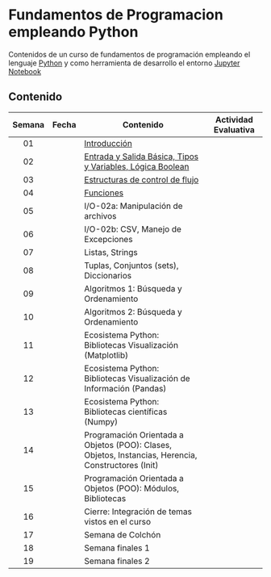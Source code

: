 # Fundamentos de Programacion empleando Python
Contenidos de un curso de fundamentos de programación empleando el lenguaje [Python](https://www.python.org/) y como herramienta de desarrollo el entorno [Jupyter Notebook](https://jupyter.org/)

## Contenido

|**Semana** | **Fecha**     |**Contenido** |**Actividad Evaluativa**|
|:---------:|:-------------:|-----------|----------------------|
|01         |               | [Introducción](https://github.com/carlosalvarezh/Fundamentos_Programacion/blob/main/Modulo01_Introduccion.ipynb "Introducción")|      |
|02         |               |[Entrada y Salida Básica, Tipos y Variables, Lógica Boolean](https://github.com/carlosalvarezh/Programacion_Python/blob/master/Sesion02_IO_basico_Variables_LogicaBooleana.ipynb "Sesion02_IO_Basico") ||
|03         |               |[Estructuras de control de flujo](https://github.com/carlosalvarezh/Programacion_Python/blob/master/Sesion03_Estructuras_de_control_de_flujo.ipynb "Sesion03: Estructuras de control de flujo")||
|04         |               |[Funciones](https://github.com/carlosalvarezh/Programacion_Python/blob/master/Sesion04_Funciones.ipynb "Sesion 04: Funciones")||
|05||I/O-02a: Manipulación de archivos||
|06||I/O-02b: CSV, Manejo de Excepciones||
|07||Listas, Strings||
|08||Tuplas, Conjuntos (sets), Diccionarios ||
|09||Algoritmos 1: Búsqueda y Ordenamiento||
|10||Algoritmos 2: Búsqueda y Ordenamiento||
|11||Ecosistema Python: Bibliotecas Visualización (Matplotlib)||
|12||Ecosistema Python: Bibliotecas Visualización de Información (Pandas)||
|13||Ecosistema Python: Bibliotecas científicas (Numpy)||
|14||Programación Orientada a Objetos (POO): Clases, Objetos, Instancias, Herencia, Constructores (Init)||
|15||Programación Orientada a Objetos (POO): Módulos, Bibliotecas||
|16||Cierre: Integración de temas vistos en el curso||
|17||Semana de Colchón ||
|18||Semana finales 1 ||
|19||Semana finales 2 ||
